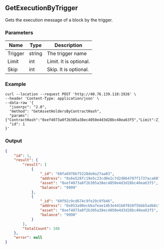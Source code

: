 ## GetExecutionByTrigger

Gets the execution message of a block by the trigger.

### Parameters

| Name         | Type   | Description       |
| ---------------- | -------------- | ------- |
| Trigger    | string | The trigger name |
| Limit | int | Limit. It is optional. |
| Skip | int | Skip. It is optional. |

### Example
```shell
curl --location --request POST 'http://40.76.139.118:1926' \
--header 'Content-Type: application/json' \
--data-raw '{
  "jsonrpc": "2.0",
  "method": "GetAssetHoldersByContractHash",
  "params": {"ContractHash":"0xef4073a0f2b305a38ec4050e4d3d28bc40ea63f5","Limit":2},
  "id": 1
}'
```

### Output

```json
{
    "id": 1,
    "result": {
        "result": [
            {
                "_id": "60fa6976b75228de0a27aa03",
                "address": "0x6e528fc19e5c23cd0e2c7d2d864707f1737aca88",
                "asset": "0xef4073a0f2b305a38ec4050e4d3d28bc40ea63f5",
                "balance": "9999"
            },
            {
                "_id": "60f92c9cd674c9fe29c9fb46",
                "address": "0x053a90ecbba7eae1db3e441b0f010f5bbb5adb8c",
                "asset": "0xef4073a0f2b305a38ec4050e4d3d28bc40ea63f5",
                "balance": "9990"
            }
        ],
        "totalCount": 108
    },
    "error": null
}
```

